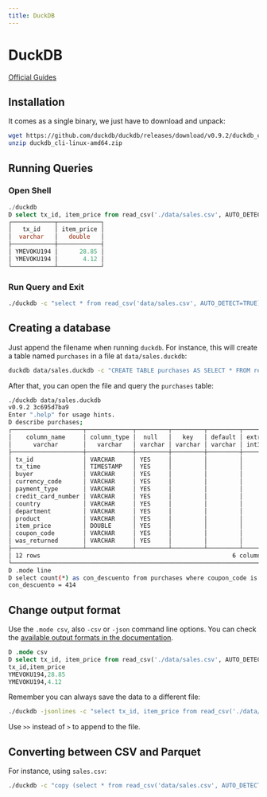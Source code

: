 ```yaml
---
title: DuckDB
---
```


# DuckDB

[Official Guides](https://duckdb.org/docs/guides/index)

## Installation

It comes as a single binary, we just have to download and unpack:

```bash
wget https://github.com/duckdb/duckdb/releases/download/v0.9.2/duckdb_cli-linux-amd64.zip
unzip duckdb_cli-linux-amd64.zip
```

## Running Queries

### Open Shell

```sql
./duckdb
D select tx_id, item_price from read_csv('./data/sales.csv', AUTO_DETECT=TRUE) where tx_id = 'YMEVOKU194';
┌────────────┬────────────┐
│   tx_id    │ item_price │
│  varchar   │   double   │
├────────────┼────────────┤
│ YMEVOKU194 │      28.85 │
│ YMEVOKU194 │       4.12 │
└────────────┴────────────┘
```

### Run Query and Exit

```bash
./duckdb -c "select * from read_csv('data/sales.csv', AUTO_DETECT=TRUE)"
```

## Creating a database

Just append the filename when running `duckdb`. For instance, this will create a table named `purchases` in a file at `data/sales.duckdb`:

```bash
duckdb data/sales.duckdb -c "CREATE TABLE purchases AS SELECT * FROM read_csv('data/sales.csv', header=true, auto_detect=true)"
```

After that, you can open the file and query the `purchases` table:

```bash
./duckdb data/sales.duckdb
v0.9.2 3c695d7ba9
Enter ".help" for usage hints.
D describe purchases;
┌────────────────────┬─────────────┬─────────┬─────────┬─────────┬───────┐
│    column_name     │ column_type │  null   │   key   │ default │ extra │
│      varchar       │   varchar   │ varchar │ varchar │ varchar │ int32 │
├────────────────────┼─────────────┼─────────┼─────────┼─────────┼───────┤
│ tx_id              │ VARCHAR     │ YES     │         │         │       │
│ tx_time            │ TIMESTAMP   │ YES     │         │         │       │
│ buyer              │ VARCHAR     │ YES     │         │         │       │
│ currency_code      │ VARCHAR     │ YES     │         │         │       │
│ payment_type       │ VARCHAR     │ YES     │         │         │       │
│ credit_card_number │ VARCHAR     │ YES     │         │         │       │
│ country            │ VARCHAR     │ YES     │         │         │       │
│ department         │ VARCHAR     │ YES     │         │         │       │
│ product            │ VARCHAR     │ YES     │         │         │       │
│ item_price         │ DOUBLE      │ YES     │         │         │       │
│ coupon_code        │ VARCHAR     │ YES     │         │         │       │
│ was_returned       │ VARCHAR     │ YES     │         │         │       │
├────────────────────┴─────────────┴─────────┴─────────┴─────────┴───────┤
│ 12 rows                                                      6 columns │
└────────────────────────────────────────────────────────────────────────┘
D .mode line
D select count(*) as con_descuento from purchases where coupon_code is not null;
con_descuento = 414
```

## Change output format

Use the `.mode csv`, also `-csv` or `-json` command line options. You can check the [available output formats in the documentation](https://duckdb.org/docs/api/cli/output-formats).

```sql
D .mode csv
D select tx_id, item_price from read_csv('./data/sales.csv', AUTO_DETECT=TRUE) where tx_id = 'YMEVOKU194';
tx_id,item_price
YMEVOKU194,28.85
YMEVOKU194,4.12
```

Remember you can always save the data to a different file:

```bash
./duckdb -jsonlines -c "select tx_id, item_price from read_csv('./data/sales.csv', AUTO_DETECT=TRUE) where tx_id = 'YMEVOKU194';" > ./data/sales.jsonl
```

Use `>>` instead of `>` to append to the file.

## Converting between CSV and Parquet

For instance, using `sales.csv`:

```bash
./duckdb -c "copy (select * from read_csv('data/sales.csv', AUTO_DETECT=TRUE)) to 'data/sales.parquet' (format 'parquet')"
```
